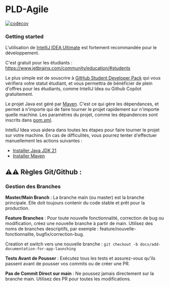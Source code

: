 # PLD-Agile

[![codecov](https://codecov.io/github/SuperMuel/PLD-Agile/graph/badge.svg?token=VL6RZLOBNK)](https://codecov.io/github/SuperMuel/PLD-Agile)

### Getting started

L'utilisation de [IntelliJ IDEA Ultimate](https://www.jetbrains.com/idea/) est fortement recommandée pour le développement.

C'est gratuit pour les étudiants : https://www.jetbrains.com/community/education/#students

Le plus simple est de souscrire à [GitHub Student Developer Pack](https://education.github.com/pack?utm_source=github+jetbrains)
qui vous vérifiera votre statut étudiant, et vous permettra de bénéficier de plein d'offres pour les étudiants, comme
IntelliJ Idea ou Github Copilot gratuitement.

Le projet Java est géré par [Maven](https://maven.apache.org/). C'est ce qui gère les dépendances, et permet
à n'importe qui de faire tourner le projet rapidement sur n'importe quelle machine. Les paramètres du projet, comme les dépandences
sont inscrits dans [pom.xml](./pom.xml).

IntelliJ Idea vous aidera dans toutes les étapes pour faire tourner le projet sur votre machine. En cas de difficulités,
vous pourrez tenter d'effectuer manuellement les actions suivantes :
- [Installer Java JDK 21](https://www.oracle.com/fr/java/technologies/downloads/)
- [Installer Maven](https://maven.apache.org/install.html)

## ⚠️⚠️  Règles Git/Github : 

### Gestion des Branches
**Master/Main Branch** : La branche main (ou master) est la branche principale. Elle doit toujours contenir du code stable et prêt pour la production.

**Feature Branches** : Pour toute nouvelle fonctionnalité, correction de bug ou modification, créez une nouvelle branche à partir de main. Utilisez des noms de branches descriptifs, par exemple : feature/nouvelle-fonctionnalite, bugfix/correction-bug.

Creation et switch vers une nouvelle branche : `git checkout -b docs/add-documentation-for-app-launching`

**️Tests Avant de Pousser** : Exécutez tous les tests et assurez-vous qu'ils passent avant de pousser vos commits ou de créer une PR.

**Pas de Commit Direct sur main** : Ne poussez jamais directement sur la branche main. Utilisez des PR pour toutes les modifications.
